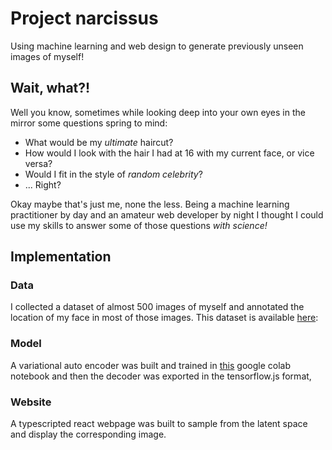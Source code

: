 # Project narcissus
Using machine learning and web design to generate previously unseen images of myself!

## Wait, what?!
Well you know, sometimes while looking deep into your own eyes in the mirror some questions spring to mind:
- What would be my _ultimate_ haircut?
- How would I look with the hair I had at 16 with my current face, or vice versa?
- Would I fit in the style of _random celebrity_?
- ...
Right?

Okay maybe that's just me, none the less. Being a machine learning practitioner by day and an amateur web developer by night I thought I could use my skills to answer some of those questions _with science!_

## Implementation

### Data
I collected a dataset of almost 500 images of myself and annotated the location of my face in most of those images. This dataset is available [here](https://drive.google.com/drive/folders/13IHMGCWfrn2av8UQvwRTO1firRpvS176?usp=sharing): 

### Model
A variational auto encoder was built and trained in [this](https://colab.research.google.com/drive/1K-yxulTVgIPdA8ambEZrOCKPZ_owTA4S?usp=sharing) google colab notebook and then the decoder was exported in the tensorflow.js format,

### Website
A typescripted react webpage was built to sample from the latent space and display the corresponding image.
